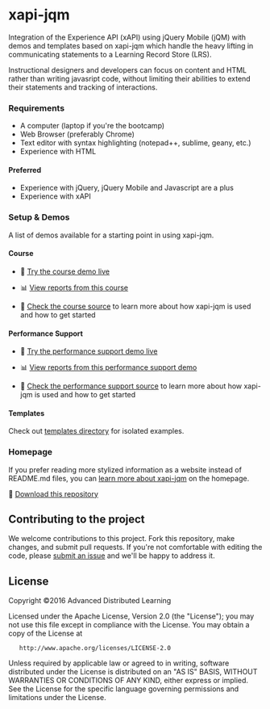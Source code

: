 xapi-jqm
========

Integration of the Experience API (xAPI) using jQuery Mobile (jQM) with demos and templates based on xapi-jqm which handle the heavy lifting in communicating statements to a Learning Record Store (LRS).

Instructional designers and developers can focus on content and HTML rather than writing javasript code, without limiting their abilities to extend their statements and tracking of interactions.

### Requirements

- A computer (laptop if you're the bootcamp)
- Web Browser (preferably Chrome)
- Text editor with syntax highlighting (notepad++, sublime, geany, etc.)
- Experience with HTML

#### Preferred

- Experience with jQuery, jQuery Mobile and Javascript are a plus
- Experience with xAPI

### Setup & Demos

A list of demos available for a starting point in using xapi-jqm.

#### Course

- :blue_book: [Try the course demo live](http://adlnet.github.io/xapi-jqm/demos/course/)

- :bar_chart: [View reports from this course](http://adlnet.github.io/xapi-jqm/reports/course)

- :page_facing_up: [Check the course source](demos/course) to learn more about how xapi-jqm is used and how to get started

#### Performance Support

- :blue_book: [Try the performance support demo live](http://adlnet.github.io/xapi-jqm/demos/performance-support/)

- :bar_chart: [View reports from this performance support demo](http://adlnet.github.io/xapi-jqm/reports/ps)

- :page_facing_up: [Check the performance support source](demos/performance-support) to learn more about how xapi-jqm is used and how to get started

#### Templates

Check out [templates directory](templates) for isolated examples.

### Homepage

If you prefer reading more stylized information as a website instead of README.md files, you can [learn more about xapi-jqm](http://adlnet.github.com/xapi-jqm) on the homepage.

:floppy_disk: [Download this repository](https://github.com/adlnet/xapi-jqm/zipball/master)

## Contributing to the project
We welcome contributions to this project. Fork this repository, make changes, and submit pull requests. If you're not comfortable with editing the code, please [submit an issue](https://github.com/adlnet/xapi-jqm/issues) and we'll be happy to address it. 

## License
   Copyright &copy;2016 Advanced Distributed Learning

   Licensed under the Apache License, Version 2.0 (the "License");
   you may not use this file except in compliance with the License.
   You may obtain a copy of the License at

       http://www.apache.org/licenses/LICENSE-2.0

   Unless required by applicable law or agreed to in writing, software
   distributed under the License is distributed on an "AS IS" BASIS,
   WITHOUT WARRANTIES OR CONDITIONS OF ANY KIND, either express or implied.
   See the License for the specific language governing permissions and
   limitations under the License.
